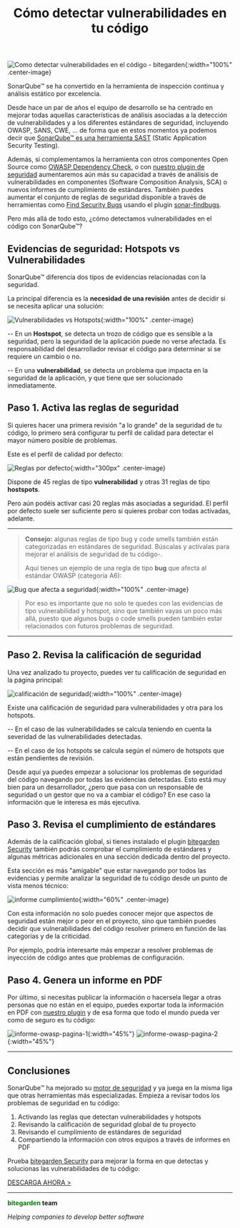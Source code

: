 ﻿---
layout: post_es
title: Cómo detectar vulnerabilidades en tu código
description: SonarQube™ se ha convertido en la herramienta de inspección continua y análisis estático por excelencia. Desde hace un par de años el equipo de desarrollo se ha centrado en mejorar todas aquellas características de análisis asociadas a la detección de vulnerabilidades y a los diferentes estándares de seguridad, incluyendo OWASP, SANS, CWE, ...
cover: /img/posts/bitegarden-how_to_detect_vulnerabilities_in_your_code.jpg

english: how-to-detect-vulnerabilities-in-your-code
permalink: como-detectar-vulnerabilidades-en-el-codigo
cover: /img/thumbs/Thumb-how-to-detect-vulnerabilities-in-your-code.jpg
---

![Como detectar vulnerabilidades en el código - bitegarden](/img/posts/bitegarden-how_to_detect_vulnerabilities_in_your_code.jpg){:width="100%" .center-image}

SonarQube™ se ha convertido en la herramienta de inspección continua y análisis estático por excelencia. 

Desde hace un par de años el equipo de desarrollo se ha centrado en mejorar todas aquellas características de análisis
asociadas a la detección de vulnerabilidades y a los diferentes estándares de seguridad, incluyendo OWASP, SANS, CWE, ... 
de forma que en estos momentos ya podemos decir que [SonarQube™ es una herramienta SAST](https://www.sonarqube.org/features/security/) 
(Static Application Security Testing). 

Además, si complementamos la herramienta con otros componentes Open Source como 
[OWASP Dependency Check](https://owasp.org/www-project-dependency-check/), o con [nuestro plugin de
seguridad](/sonarqube-security) aumentaremos aún más su capacidad a través de análisis de vulnerabilidades en 
componentes (Software Composition Analysis, SCA) o nuevos informes de cumplimiento de estándares. También puedes aumentar
el conjunto de reglas de seguridad disponible a través de herramientas como [Find Security Bugs](https://find-sec-bugs.github.io)
usando el plugin [sonar-findbugs](https://github.com/spotbugs/sonar-findbugs).

Pero más allá de todo esto, ¿cómo detectamos vulnerabilidades en el código con SonarQube™?

## **Evidencias de seguridad:** Hotspots vs Vulnerabilidades

SonarQube™ diferencia dos tipos de evidencias relacionadas con la seguridad.

La principal diferencia es la **necesidad de una revisión** antes de decidir si se necesita aplicar una solución:

![Vulnerabilidades vs Hotspots](/img/posts/hotspots-vulnerabilities.png){:width="100%" .center-image}

-- En un **Hostspot**, se detecta un trozo de código que es sensible a la seguridad, pero la seguridad de la aplicación 
puede no verse afectada. Es responsabilidad del desarrollador revisar el código para determinar si se requiere un cambio o 
no.

-- En una **vulnerabilidad**, se detecta un problema que impacta en la seguridad de la aplicación, y que tiene que ser
solucionado inmediatamente.

## **Paso 1.** Activa las reglas de seguridad

Si quieres hacer una primera revisión "a lo grande" de la seguridad de tu código, lo primero será configurar tu perfil
de calidad para detectar el mayor número posible de problemas.

Este es el perfil de calidad por defecto: 

![Reglas por defecto](/img/posts/default-security-rules.png){:width="300px" .center-image}

Dispone de 45 reglas de tipo **vulnerabilidad** y otras 31 reglas de tipo **hostspots**. 

Pero aún podéis activar casi 20 reglas más asociadas a seguridad. El perfil por defecto suele ser suficiente pero si 
quieres probar con todas activadas, adelante.

---
> **Consejo:** algunas reglas de tipo bug y code smells también están 
> categorizadas en estándares de seguridad. Búscalas y actívalas para mejorar el análisis de seguridad de tu código-.
>
> Aquí tienes un ejemplo de una regla de tipo **bug** que afecta al estándar OWASP (categoría A6):

![Bug que afecta a seguridad](/img/posts/bug-security-rule.png){:width="100%" .center-image}

> Por eso es importante que no solo te quedes con las evidencias de tipo vulnerabilidad y hotspot, sino que también vayas
> un poco más allá, puesto que algunos bugs o code smells pueden también estar relacionados con futuros problemas de seguridad.

---

## **Paso 2.** Revisa la calificación de seguridad

Una vez analizado tu proyecto, puedes ver tu calificación de seguridad en la página principal:


![calificación de seguridad](/img/posts/overall-security-rating.png){:width="100%" .center-image}

Existe una calificación de seguridad para vulnerabilidades y otra para los hotspots. 

-- En el caso de las vulnerabilidades se calcula teniendo en cuenta la severidad de las vulnerabilidades detectadas.
 
-- En el caso de los hotspots se calcula según el número de hotspots que están pendientes de revisión.

Desde aquí ya puedes empezar a solucionar los problemas de seguridad del código navegando por todas las evidencias 
detectadas. Esto está muy bien para un desarrollador, ¿pero que pasa con un responsable de seguridad o un gestor que no
va a cambiar el código? En ese caso la información que le interesa es más ejecutiva.

## **Paso 3.** Revisa el cumplimiento de estándares

Además de la calificación global, si tienes instalado el plugin [bitegarden Security](/sonarqube-security) también podrás
comprobar el cumplimiento de estándares y algunas métricas adicionales en una sección dedicada dentro del proyecto. 

Esta sección es más "amigable" que estar navegando por todos las evidencias y permite analizar la seguridad de tu código 
desde un punto de vista menos técnico:

![informe cumplimiento](/img/posts/bitegarden-security-owasp-page.png){:width="60%" .center-image}

Con esta información no solo puedes conocer mejor que aspectos de seguridad están mejor o peor en el proyecto, sino que
también puedes decidir que vulnerabilidades del código resolver primero en función de las categorías y de la criticidad.

Por ejemplo, podría interesarte más empezar a resolver problemas de inyección de código antes que problemas de configuración.

## **Paso 4.** Genera un informe en PDF

Por último, si necesitas publicar la información o hacersela llegar a otras personas que no están en el equipo, puedes 
exportar toda la información en PDF con [nuestro plugin](/sonarqube-security) y de esa forma que todo el mundo pueda ver
 como de seguro es tu código:

![informe-owasp-pagina-1](/img/posts/owasp-report-page-1.png){:width="45%"} ![informe-owasp-pagina-2](/img/posts/owasp-report-page-2.png){:width="45%"}

---

## Conclusiones

SonarQube™ ha mejorado su [motor de seguridad](https://blog.sonarsource.com/what-is-taint-analysis) y ya juega en la misma 
liga que otras herramientas más especializadas. Empieza a revisar todos los problemas de seguridad en tu código:

1. Activando las reglas que detectan vulnerabilidades y hotspots
2. Revisando la calificación de seguridad global de tu proyecto
3. Revisando el cumplimiento de estándares de seguridad
4. Compartiendo la información con otros equipos a través de informes en PDF

Prueba [bitegarden Security](/sonarqube-security) para mejorar la forma en que detectas y solucionas las vulnerabilidades
de tu código:

<a href="/es/sonarqube-security-trial-form" class="btn btn-primary btn-call-to-action fancybox">DESCARGA AHORA ></a>

---
**<span style="color: green">bitegarden</span> team**

_Helping companies to develop better software_






